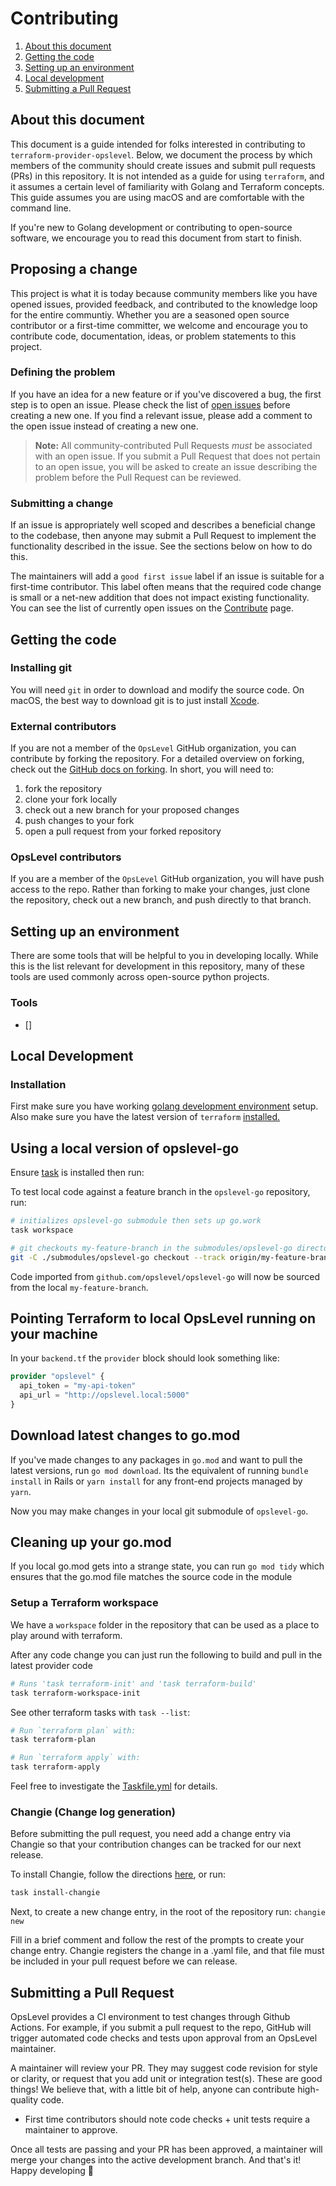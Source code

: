 # Contributing

1. [About this document](#about-this-document)
3. [Getting the code](#getting-the-code)
4. [Setting up an environment](#setting-up-an-environment)
5. [Local development](#local-development)
7. [Submitting a Pull Request](#submitting-a-pull-request)

## About this document

This document is a guide intended for folks interested in contributing to `terraform-provider-opslevel`. Below, we document the process by which members of the community should create issues and submit pull requests (PRs) in this repository. It is not intended as a guide for using `terraform`, and it assumes a certain level of familiarity with Golang and Terraform concepts. This guide assumes you are using macOS and are comfortable with the command line.

If you're new to Golang development or contributing to open-source software, we encourage you to read this document from start to finish.

## Proposing a change

This project is what it is today because community members like you have opened issues, provided feedback, and contributed to the knowledge loop for the entire communtiy. Whether you are a seasoned open source contributor or a first-time committer, we welcome and encourage you to contribute code, documentation, ideas, or problem statements to this project.

### Defining the problem

If you have an idea for a new feature or if you've discovered a bug, the first step is to open an issue. Please check the list of [open issues](https://github.com/OpsLevel/terraform-provider-opslevel/issues) before creating a new one. If you find a relevant issue, please add a comment to the open issue instead of creating a new one.

> **Note:** All community-contributed Pull Requests _must_ be associated with an open issue. If you submit a Pull Request that does not pertain to an open issue, you will be asked to create an issue describing the problem before the Pull Request can be reviewed.

### Submitting a change

If an issue is appropriately well scoped and describes a beneficial change to the codebase, then anyone may submit a Pull Request to implement the functionality described in the issue. See the sections below on how to do this.

The maintainers will add a `good first issue` label if an issue is suitable for a first-time contributor. This label often means that the required code change is small or a net-new addition that does not impact existing functionality. You can see the list of currently open issues on the [Contribute](https://github.com/OpsLevel/terraform-provider-opslevel/contribute) page.

## Getting the code

### Installing git

You will need `git` in order to download and modify the source code. On macOS, the best way to download git is to just install [Xcode](https://developer.apple.com/support/xcode/).

### External contributors

If you are not a member of the `OpsLevel` GitHub organization, you can contribute by forking the repository. For a detailed overview on forking, check out the [GitHub docs on forking](https://help.github.com/en/articles/fork-a-repo). In short, you will need to:

1. fork the repository
2. clone your fork locally
3. check out a new branch for your proposed changes
4. push changes to your fork
5. open a pull request from your forked repository

### OpsLevel contributors

If you are a member of the `OpsLevel` GitHub organization, you will have push access to the repo. Rather than forking to make your changes, just clone the repository, check out a new branch, and push directly to that branch.

## Setting up an environment

There are some tools that will be helpful to you in developing locally. While this is the list relevant for development in this repository, many of these tools are used commonly across open-source python projects.

### Tools

- []

## Local Development

### Installation

First make sure you have working [golang development environment](https://learn.gopherguides.com/courses/preparing-your-environment-for-go-development) setup. Also make sure you have the latest version of `terraform` [installed.](https://learn.hashicorp.com/tutorials/terraform/install-cli)

## Using a local version of opslevel-go

Ensure [task](https://taskfile.dev/) is installed then run:

To test local code against a feature branch in the `opslevel-go` repository, run:

```sh
# initializes opslevel-go submodule then sets up go.work
task workspace

# git checkouts my-feature-branch in the submodules/opslevel-go directory
git -C ./submodules/opslevel-go checkout --track origin/my-feature-branch
```

Code imported from `github.com/opslevel/opslevel-go` will now be sourced from the
local `my-feature-branch`.


## Pointing Terraform to local OpsLevel running on your machine

In your `backend.tf` the `provider` block should look something like:

```terraform
provider "opslevel" {
  api_token = "my-api-token"
  api_url = "http://opslevel.local:5000"
}
```

## Download latest changes to go.mod

If you've made changes to any packages in `go.mod` and want to pull the latest versions, run `go mod download`. Its the equivalent of running `bundle install` in Rails or `yarn install` for any front-end projects managed by `yarn`.

Now you may make changes in your local git submodule of `opslevel-go`.

## Cleaning up your go.mod

If you local go.mod gets into a strange state, you can run `go mod tidy` which ensures that the go.mod file matches the source code in the module

### Setup a Terraform workspace

We have a `workspace` folder in the repository that can be used as a place to play around with terraform.

After any code change you can just run the following to build and pull in the latest provider code

```sh
# Runs 'task terraform-init' and 'task terraform-build'
task terraform-workspace-init
```

See other terraform tasks with `task --list`:

```sh
# Run `terraform plan` with:
task terraform-plan

# Run `terraform apply` with:
task terraform-apply
```

Feel free to investigate the [Taskfile.yml](./Taskfile.yml) for details.

### Changie (Change log generation)

Before submitting the pull request, you need add a change entry via Changie so that your contribution changes can be tracked for our next release.

To install Changie, follow the directions [here](https://changie.dev/guide/installation/), or run:

```sh
task install-changie
```

Next, to create a new change entry, in the root of the repository run: `changie new`

Fill in a brief comment and follow the rest of the prompts to create your change entry.  Changie registers the change in a .yaml file, and that file must be included in your pull request before we can release.

## Submitting a Pull Request

OpsLevel provides a CI environment to test changes through Github Actions. For example, if you submit a pull request to the repo, GitHub will trigger automated code checks and tests upon approval from an OpsLevel maintainer.

A maintainer will review your PR. They may suggest code revision for style or clarity, or request that you add unit or integration test(s). These are good things! We believe that, with a little bit of help, anyone can contribute high-quality code.
- First time contributors should note code checks + unit tests require a maintainer to approve.

Once all tests are passing and your PR has been approved, a maintainer will merge your changes into the active development branch. And that's it! Happy developing :tada:
